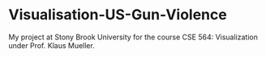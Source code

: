 # Visualisation-US-Gun-Violence
My project at Stony Brook University for the course CSE 564: Visualization under Prof. Klaus Mueller.
